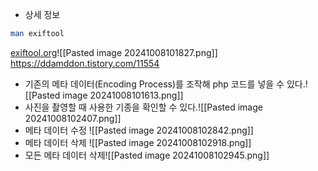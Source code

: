- 상세 정보
```sh
man exiftool
```
[exiftool.org](https://exiftool.org/)![[Pasted image 20241008101827.png]]
https://ddamddon.tistory.com/11554

- 기존의 메타 데이터(Encoding Process)를 조작해 php 코드를 넣을 수 있다.![[Pasted image 20241008101613.png]]
- 사진을 촬영할 때 사용한 기종을 확인할 수 있다.![[Pasted image 20241008102407.png]]
- 메타 데이터 수정 ![[Pasted image 20241008102842.png]]
- 메타 데이터 삭제 ![[Pasted image 20241008102918.png]]
- 모든 메타 데이터 삭제![[Pasted image 20241008102945.png]]